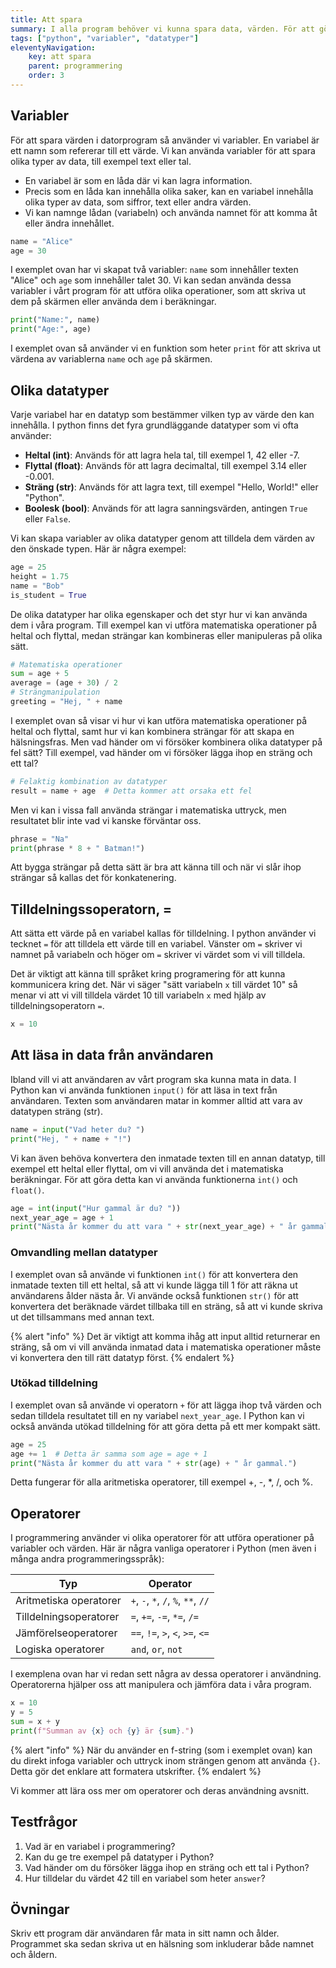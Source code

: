 ```yaml
---
title: Att spara
summary: I alla program behöver vi kunna spara data, värden. För att göra det använder vi variabler.
tags: ["python", "variabler", "datatyper"]
eleventyNavigation:
    key: att spara
    parent: programmering
    order: 3
---
```


## Variabler

För att spara värden i datorprogram så använder vi variabler. En variabel är ett namn som refererar till ett värde. Vi kan använda variabler för att spara olika typer av data, till exempel text eller tal.

* En variabel är som en låda där vi kan lagra information. 
* Precis som en låda kan innehålla olika saker, kan en variabel innehålla olika typer av data, som siffror, text eller andra värden. 
* Vi kan namnge lådan (variabeln) och använda namnet för att komma åt eller ändra innehållet.

```python
name = "Alice"
age = 30
```

I exemplet ovan har vi skapat två variabler: `name` som innehåller texten "Alice" och `age` som innehåller talet 30. Vi kan sedan använda dessa variabler i vårt program för att utföra olika operationer, som att skriva ut dem på skärmen eller använda dem i beräkningar.

```python
print("Name:", name)
print("Age:", age)
```

I exemplet ovan så använder vi en funktion som heter `print` för att skriva ut värdena av variablerna `name` och `age` på skärmen.

## Olika datatyper

Varje variabel har en datatyp som bestämmer vilken typ av värde den kan innehålla. I python finns det fyra grundläggande datatyper som vi ofta använder:

* **Heltal (int)**: Används för att lagra hela tal, till exempel 1, 42 eller -7.
* **Flyttal (float)**: Används för att lagra decimaltal, till exempel 3.14 eller -0.001.
* **Sträng (str)**: Används för att lagra text, till exempel
    "Hello, World!" eller "Python".
* **Boolesk (bool)**: Används för att lagra sanningsvärden, antingen `True` eller `False`.

Vi kan skapa variabler av olika datatyper genom att tilldela dem värden av den önskade typen. Här är några exempel:

```python
age = 25
height = 1.75
name = "Bob"
is_student = True
```

De olika datatyper har olika egenskaper och det styr hur vi kan använda dem i våra program. Till exempel kan vi utföra matematiska operationer på heltal och flyttal, medan strängar kan kombineras eller manipuleras på olika sätt.

```python
# Matematiska operationer
sum = age + 5
average = (age + 30) / 2
# Strängmanipulation
greeting = "Hej, " + name
```

I exemplet ovan så visar vi hur vi kan utföra matematiska operationer på heltal och flyttal, samt hur vi kan kombinera strängar för att skapa en hälsningsfras.
Men vad händer om vi försöker kombinera olika datatyper på fel sätt? Till exempel, vad händer om vi försöker lägga ihop en sträng och ett tal?

```python
# Felaktig kombination av datatyper
result = name + age  # Detta kommer att orsaka ett fel
```

Men vi kan i vissa fall använda strängar i matematiska uttryck, men resultatet blir inte vad vi kanske förväntar oss.

```python
phrase = "Na"
print(phrase * 8 + " Batman!")
```

Att bygga strängar på detta sätt är bra att känna till och när vi slår ihop strängar så kallas det för konkatenering.

## Tilldelningssoperatorn, =

Att sätta ett värde på en variabel kallas för tilldelning. I python använder vi tecknet `=` för att tilldela ett värde till en variabel. Vänster om `=` skriver vi namnet på variabeln och höger om `=` skriver vi värdet som vi vill tilldela.

Det är viktigt att känna till språket kring programering för att kunna kommunicera kring det. När vi säger "sätt variabeln `x` till värdet 10" så menar vi att vi vill tilldela värdet 10 till variabeln `x` med hjälp av tilldelningsoperatorn `=`.

```python
x = 10
```

## Att läsa in data från användaren

Ibland vill vi att användaren av vårt program ska kunna mata in data. I Python kan vi använda funktionen `input()` för att läsa in text från användaren. Texten som användaren matar in kommer alltid att vara av datatypen sträng (str).

```python
name = input("Vad heter du? ")
print("Hej, " + name + "!")
```

Vi kan även behöva konvertera den inmatade texten till en annan datatyp, till exempel ett heltal eller flyttal, om vi vill använda det i matematiska beräkningar. För att göra detta kan vi använda funktionerna `int()` och `float()`.

```python
age = int(input("Hur gammal är du? "))
next_year_age = age + 1
print("Nästa år kommer du att vara " + str(next_year_age) + " år gammal.")
```

### Omvandling mellan datatyper

I exemplet ovan så använde vi funktionen `int()` för att konvertera den inmatade texten till ett heltal, så att vi kunde lägga till 1 för att räkna ut användarens ålder nästa år. Vi använde också funktionen `str()` för att konvertera det beräknade värdet tillbaka till en sträng, så att vi kunde skriva ut det tillsammans med annan text.

{% alert "info" %}
Det är viktigt att komma ihåg att input alltid returnerar en sträng, så om vi vill använda inmatad data i matematiska operationer måste vi konvertera den till rätt datatyp först.
{% endalert  %}

### Utökad tilldelning

I exemplet ovan så använde vi operatorn `+` för att lägga ihop två värden och sedan tilldela resultatet till en ny variabel `next_year_age`. I Python kan vi också använda utökad tilldelning för att göra detta på ett mer kompakt sätt.

```python
age = 25
age += 1  # Detta är samma som age = age + 1
print("Nästa år kommer du att vara " + str(age) + " år gammal.")
```

Detta fungerar för alla aritmetiska operatorer, till exempel +, -, *, /, och %.

## Operatorer

I programmering använder vi olika operatorer för att utföra operationer på variabler och värden. Här är några vanliga operatorer i Python (men även i många andra programmeringsspråk):

| Typ | Operator |
|---|---|
| Aritmetiska operatorer | `+`, `-`, `*`, `/`, `%`, `**`, `//` |
| Tilldelningsoperatorer | `=`, `+=`, `-=`, `*=`, `/=` |
| Jämförelseoperatorer | `==`, `!=`, `>`, `<`, `>=`, `<=` |
| Logiska operatorer | `and`, `or`, `not` |

I exemplena ovan har vi redan sett några av dessa operatorer i användning. Operatorerna hjälper oss att manipulera och jämföra data i våra program.

```python
x = 10
y = 5
sum = x + y
print(f"Summan av {x} och {y} är {sum}.")
```

{% alert "info" %}
När du använder en f-string (som i exemplet ovan) kan du direkt infoga variabler och uttryck inom strängen genom att använda `{}`. Detta gör det enklare att formatera utskrifter.
{% endalert %}

Vi kommer att lära oss mer om operatorer och deras användning avsnitt.

## Testfrågor

1. Vad är en variabel i programmering?
2. Kan du ge tre exempel på datatyper i Python?
3. Vad händer om du försöker lägga ihop en sträng och ett tal i Python?
4. Hur tilldelar du värdet 42 till en variabel som heter `answer`?

## Övningar

Skriv ett program där användaren får mata in sitt namn och ålder. Programmet ska sedan skriva ut en hälsning som inkluderar både namnet och åldern.
